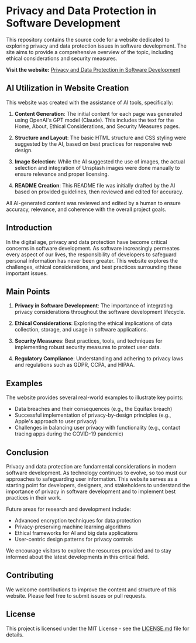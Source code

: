 # Privacy and Data Protection in Software Development

This repository contains the source code for a website dedicated to exploring privacy and data protection issues in software development. The site aims to provide a comprehensive overview of the topic, including ethical considerations and security measures.

**Visit the website:** [Privacy and Data Protection in Software Development](https://mk-ultron.github.io/privacy-site/index.html)

## AI Utilization in Website Creation

This website was created with the assistance of AI tools, specifically:

1. **Content Generation**: The initial content for each page was generated using OpenAI's GPT model (Claude). This includes the text for the Home, About, Ethical Considerations, and Security Measures pages.

2. **Structure and Layout**: The basic HTML structure and CSS styling were suggested by the AI, based on best practices for responsive web design.

3. **Image Selection**: While the AI suggested the use of images, the actual selection and integration of Unsplash images were done manually to ensure relevance and proper licensing.

4. **README Creation**: This README file was initially drafted by the AI based on provided guidelines, then reviewed and edited for accuracy.

All AI-generated content was reviewed and edited by a human to ensure accuracy, relevance, and coherence with the overall project goals.

## Introduction

In the digital age, privacy and data protection have become critical concerns in software development. As software increasingly permeates every aspect of our lives, the responsibility of developers to safeguard personal information has never been greater. This website explores the challenges, ethical considerations, and best practices surrounding these important issues.

## Main Points

1. **Privacy in Software Development**: The importance of integrating privacy considerations throughout the software development lifecycle.

2. **Ethical Considerations**: Exploring the ethical implications of data collection, storage, and usage in software applications.

3. **Security Measures**: Best practices, tools, and techniques for implementing robust security measures to protect user data.

4. **Regulatory Compliance**: Understanding and adhering to privacy laws and regulations such as GDPR, CCPA, and HIPAA.

## Examples

The website provides several real-world examples to illustrate key points:

- Data breaches and their consequences (e.g., the Equifax breach)
- Successful implementation of privacy-by-design principles (e.g., Apple's approach to user privacy)
- Challenges in balancing user privacy with functionality (e.g., contact tracing apps during the COVID-19 pandemic)

## Conclusion

Privacy and data protection are fundamental considerations in modern software development. As technology continues to evolve, so too must our approaches to safeguarding user information. This website serves as a starting point for developers, designers, and stakeholders to understand the importance of privacy in software development and to implement best practices in their work.

Future areas for research and development include:
- Advanced encryption techniques for data protection
- Privacy-preserving machine learning algorithms
- Ethical frameworks for AI and big data applications
- User-centric design patterns for privacy controls

We encourage visitors to explore the resources provided and to stay informed about the latest developments in this critical field.

## Contributing

We welcome contributions to improve the content and structure of this website. Please feel free to submit issues or pull requests.

## License

This project is licensed under the MIT License - see the [LICENSE.md](LICENSE.md) file for details.
